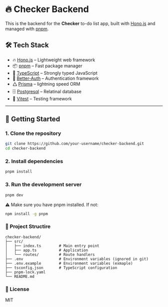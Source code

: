 # 🔥 Checker Backend

This is the backend for the **Checker** to-do list app, built with [Hono.js](https://hono.dev/) and managed with [pnpm](https://pnpm.io/).

## 🛠 Tech Stack

- 🔥 [Hono.js](https://hono.dev/) – Lightweight web framework
- 📦 [pnpm](https://pnpm.io/) – Fast package manager
- 💙 [TypeScript](https://www.typescriptlang.org/) – Strongly typed JavaScript
- 🔐 [Better-Auth](https://www.better-auth.com/) – Authentication framework
- 🛆 [Prisma](https://www.prisma.io/) – lightning speed ORM
- 🗄️ [Postgresql](https://www.postgresql.org/) – Relatinal database
- 🧪️ [Vitest](https://vitest.dev/) – Testing framework

---

## 🚀 Getting Started

### 1. Clone the repository

```bash
git clone https://github.com/your-username/checker-backend.git
cd checker-backend
```

### 2. Install dependencies

```bash
pnpm install
```

### 3. Run the development server

```bash
pnpm dev
```

⚠️ Make sure you have pnpm installed. If not:

```bash
npm install -g pnpm
```

### 📁 Project Structire

```
checker-backend/
├── src/
│   ├── index.ts        # Main entry point
│   ├── app.ts          # Application
│   └── routes/         # Route handlers
├── .env                # Environment variables (ignored in git)
├── .env.example        # Environment variables (exmaple)
├── tsconfig.json       # TypeScript configuration
├── pnpm-lock.yaml
└── README.md
```

### 📝 License

MIT
